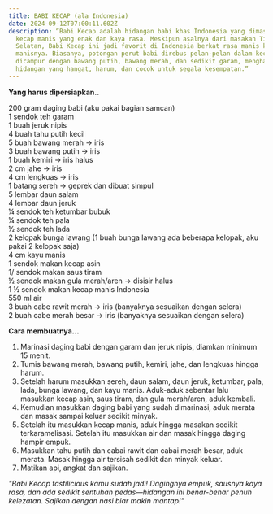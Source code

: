 ```yaml
---
title: BABI KECAP (ala Indonesia)
date: 2024-09-12T07:00:11.602Z
description: “Babi Kecap adalah hidangan babi khas Indonesia yang dimasak dengan
  kecap manis yang enak dan kaya rasa. Meskipun asalnya dari masakan Tiongkok
  Selatan, Babi Kecap ini jadi favorit di Indonesia berkat rasa manis khas kecap
  manisnya. Biasanya, potongan perut babi direbus pelan-pelan dalam kecap manis,
  dicampur dengan bawang putih, bawang merah, dan sedikit garam, menghasilkan
  hidangan yang hangat, harum, dan cocok untuk segala kesempatan.”
---
```

**Yang harus dipersiapkan..**

200 gram daging babi (aku pakai bagian samcan)\
1 sendok teh garam\
1 buah jeruk nipis\
4 buah tahu putih kecil\
5 buah bawang merah → iris\
3 buah bawang putih → iris\
1 buah kemiri → iris halus\
2 cm jahe → iris\
4 cm lengkuas → iris\
1 batang sereh → geprek dan dibuat simpul\
5 lembar daun salam\
4 lembar daun jeruk\
¼ sendok teh ketumbar bubuk\
¼ sendok teh pala\
½ sendok teh lada\
2 kelopak bunga lawang (1 buah bunga lawang ada beberapa kelopak, aku pakai 2 kelopak saja)\
4 cm kayu manis\
1 sendok makan kecap asin\
1/ sendok makan saus tiram\
½ sendok makan gula merah/aren → disisir halus\
1 ½ sendok makan kecap manis Indonesia\
550 ml air\
3 buah cabe rawit merah → iris (banyaknya sesuaikan dengan selera)\
2 buah cabe merah besar → iris (banyaknya sesuaikan dengan selera)

**Cara membuatnya…**

1. Marinasi daging babi dengan garam dan jeruk nipis, diamkan minimum 15 menit.
2. Tumis bawang merah, bawang putih, kemiri, jahe, dan lengkuas hingga harum. 
3. Setelah harum masukkan sereh, daun salam, daun jeruk, ketumbar, pala, lada, bunga lawang, dan kayu manis. Aduk-aduk sebentar lalu masukkan kecap asin, saus tiram, dan gula merah/aren, aduk kembali.
4. Kemudian masukkan daging babi yang sudah dimarinasi, aduk merata dan masak sampai keluar sedikit minyak.
5. Setelah itu masukkan kecap manis, aduk hingga masakan sedikit terkaramelisasi. Setelah itu masukkan air dan masak hingga daging hampir empuk.
6. Masukkan tahu putih dan cabai rawit dan cabai merah besar, aduk merata. Masak hingga air tersisah sedikit dan minyak keluar.
7. Matikan api, angkat dan sajikan.



*"Babi Kecap tastilicious kamu sudah jadi! Dagingnya empuk, sausnya kaya rasa, dan ada sedikit sentuhan pedas—hidangan ini benar-benar penuh kelezatan. Sajikan dengan nasi biar makin mantap!"*